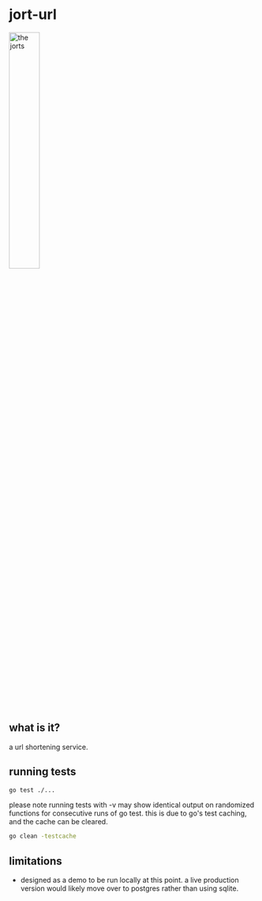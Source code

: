 # jort-url

<img src="https://pbs.twimg.com/media/CjoPLolUUAAjPR2?format=jpg&name=medium" alt="the jorts" width=35% height=35%>

## what is it?

a url shortening service.

## running tests

```bash
go test ./...
```

please note running tests with -v may show identical output on randomized functions for consecutive runs of go test. this is due to go's test caching, and the cache can be cleared.

```bash
go clean -testcache
```

## limitations

- designed as a demo to be run locally at this point. a live production version would likely move over to postgres rather than using sqlite.
